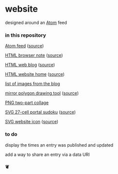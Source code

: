 # website

designed around an [Atom](https://validator.w3.org/feed/docs/atom.html) feed

### in this repository

[Atom feed](https://home.6t.lt/atom.xml) ([source](atom.xml))

[HTML browser note](https://home.6t.lt/66c/browser_note.html?s=export+to+txt) ([source](66c/browser_note.html))

[HTML web blog](https://home.6t.lt/blog/) ([source](blog/index.html))

[HTML website home](https://home.6t.lt/) ([source](index.html))

[list of images from the blog](https://home.6t.lt/?s=entry+content+img)

[mirror polygon drawing tool](https://home.6t.lt/?s=%23mirror_polygon_66c) ([source](66c/script.js))

[PNG two-part collage](https://home.6t.lt/619/A%20Crow's%20Head.png)

[SVG 27-cell portal sudoku](https://home.6t.lt/668/ns_portals.svg) ([source](668/ns_portals.svg))

[SVG website icon](https://home.6t.lt/icons/48.svg) ([source](icons/48.svg))

### to do

display the times an entry was published and updated

add a way to share an entry via a data URI

### &#10086;
